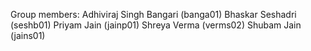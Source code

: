 Group members:
Adhiviraj Singh Bangari (banga01)
Bhaskar Seshadri (seshb01)
Priyam Jain (jainp01)
Shreya Verma (verms02)
Shubam Jain (jains01)
